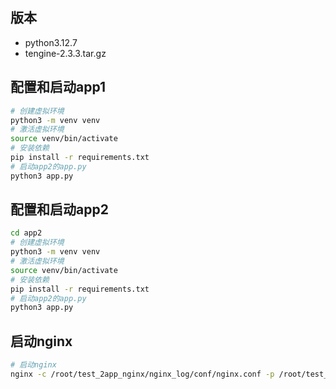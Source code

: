 ## 版本
- python3.12.7
- tengine-2.3.3.tar.gz

## 配置和启动app1
```bash
# 创建虚拟环境
python3 -m venv venv
# 激活虚拟环境
source venv/bin/activate
# 安装依赖
pip install -r requirements.txt
# 启动app2的app.py
python3 app.py
```

## 配置和启动app2
```bash
cd app2
# 创建虚拟环境
python3 -m venv venv
# 激活虚拟环境
source venv/bin/activate
# 安装依赖
pip install -r requirements.txt
# 启动app2的app.py
python3 app.py
```

## 启动nginx
```bash
# 启动nginx
nginx -c /root/test_2app_nginx/nginx_log/conf/nginx.conf -p /root/test_2app_nginx/nginx_log/
```